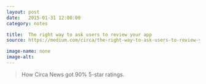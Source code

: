 ```yaml
---
layout: post
date:   2015-01-31 12:00:00
category: notes

title:  The right way to ask users to review your app
source: https://medium.com/circa/the-right-way-to-ask-users-to-review-your-app-9a32fd604fca

image-name: none 
image-alt:
---
```


> How Circa News got 90% 5-star ratings.